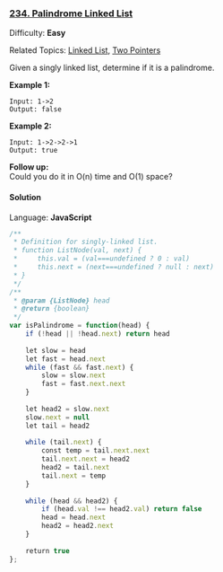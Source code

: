 ### [234\. Palindrome Linked List](https://leetcode.com/problems/palindrome-linked-list/)

Difficulty: **Easy**  

Related Topics: [Linked List](https://leetcode.com/tag/linked-list/), [Two Pointers](https://leetcode.com/tag/two-pointers/)


Given a singly linked list, determine if it is a palindrome.

**Example 1:**

```
Input: 1->2
Output: false
```

**Example 2:**

```
Input: 1->2->2->1
Output: true
```

**Follow up:**  
Could you do it in O(n) time and O(1) space?


#### Solution

Language: **JavaScript**

```javascript
/**
 * Definition for singly-linked list.
 * function ListNode(val, next) {
 *     this.val = (val===undefined ? 0 : val)
 *     this.next = (next===undefined ? null : next)
 * }
 */
/**
 * @param {ListNode} head
 * @return {boolean}
 */
var isPalindrome = function(head) {
    if (!head || !head.next) return head
    
    let slow = head
    let fast = head.next
    while (fast && fast.next) {
        slow = slow.next
        fast = fast.next.next
    }
    
    let head2 = slow.next
    slow.next = null
    let tail = head2
    
    while (tail.next) {
        const temp = tail.next.next
        tail.next.next = head2
        head2 = tail.next
        tail.next = temp
    }
    
    while (head && head2) {
        if (head.val !== head2.val) return false
        head = head.next
        head2 = head2.next
    }
    
    return true
};
```